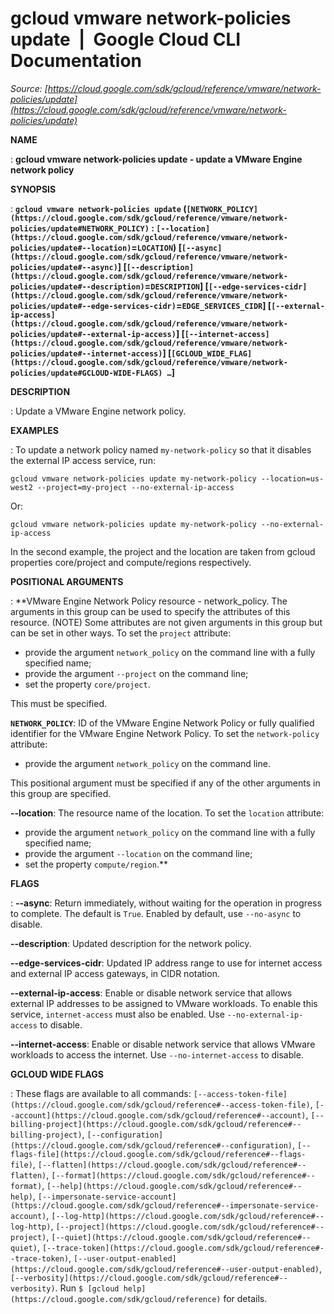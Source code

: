 # gcloud vmware network-policies update  |  Google Cloud CLI Documentation

*Source: [https://cloud.google.com/sdk/gcloud/reference/vmware/network-policies/update](https://cloud.google.com/sdk/gcloud/reference/vmware/network-policies/update)*

**NAME**

: **gcloud vmware network-policies update - update a VMware Engine network policy**

**SYNOPSIS**

: **`gcloud vmware network-policies update` (`[NETWORK_POLICY](https://cloud.google.com/sdk/gcloud/reference/vmware/network-policies/update#NETWORK_POLICY)` : `[--location](https://cloud.google.com/sdk/gcloud/reference/vmware/network-policies/update#--location)`=`LOCATION`) [`[--async](https://cloud.google.com/sdk/gcloud/reference/vmware/network-policies/update#--async)`] [`[--description](https://cloud.google.com/sdk/gcloud/reference/vmware/network-policies/update#--description)`=`DESCRIPTION`] [`[--edge-services-cidr](https://cloud.google.com/sdk/gcloud/reference/vmware/network-policies/update#--edge-services-cidr)`=`EDGE_SERVICES_CIDR`] [`[--external-ip-access](https://cloud.google.com/sdk/gcloud/reference/vmware/network-policies/update#--external-ip-access)`] [`[--internet-access](https://cloud.google.com/sdk/gcloud/reference/vmware/network-policies/update#--internet-access)`] [`[GCLOUD_WIDE_FLAG](https://cloud.google.com/sdk/gcloud/reference/vmware/network-policies/update#GCLOUD-WIDE-FLAGS) …`]**

**DESCRIPTION**

: Update a VMware Engine network policy.

**EXAMPLES**

: To update a network policy named `my-network-policy` so that it
disables the external IP access service, run:

```
gcloud vmware network-policies update my-network-policy --location=us-west2 --project=my-project --no-external-ip-access
```

Or:

```
gcloud vmware network-policies update my-network-policy --no-external-ip-access
```

In the second example, the project and the location are taken from gcloud
properties core/project and compute/regions respectively.

**POSITIONAL ARGUMENTS**

: **VMware Engine Network Policy resource - network_policy. The arguments in this
group can be used to specify the attributes of this resource. (NOTE) Some
attributes are not given arguments in this group but can be set in other ways.
To set the `project` attribute:

- provide the argument `network_policy` on the command line with a
fully specified name;
- provide the argument `--project` on the command line;
- set the property `core/project`.

This must be specified.

**`NETWORK_POLICY`**:
ID of the VMware Engine Network Policy or fully qualified identifier for the
VMware Engine Network Policy.
To set the `network-policy` attribute:

- provide the argument `network_policy` on the command line.

This positional argument must be specified if any of the other arguments in this
group are specified.

**--location**:
The resource name of the location.
To set the `location` attribute:

- provide the argument `network_policy` on the command line with a
fully specified name;
- provide the argument `--location` on the command line;
- set the property `compute/region`.**

**FLAGS**

: **--async**:
Return immediately, without waiting for the operation in progress to complete.
The default is `True`. Enabled by default, use
`--no-async` to disable.

**--description**:
Updated description for the network policy.

**--edge-services-cidr**:
Updated IP address range to use for internet access and external IP access
gateways, in CIDR notation.

**--external-ip-access**:
Enable or disable network service that allows external IP addresses to be
assigned to VMware workloads. To enable this service,
`internet-access` must also be enabled. Use
`--no-external-ip-access` to disable.

**--internet-access**:
Enable or disable network service that allows VMware workloads to access the
internet. Use `--no-internet-access` to disable.

**GCLOUD WIDE FLAGS**

: These flags are available to all commands: `[--access-token-file](https://cloud.google.com/sdk/gcloud/reference#--access-token-file)`,
`[--account](https://cloud.google.com/sdk/gcloud/reference#--account)`, `[--billing-project](https://cloud.google.com/sdk/gcloud/reference#--billing-project)`,
`[--configuration](https://cloud.google.com/sdk/gcloud/reference#--configuration)`,
`[--flags-file](https://cloud.google.com/sdk/gcloud/reference#--flags-file)`,
`[--flatten](https://cloud.google.com/sdk/gcloud/reference#--flatten)`, `[--format](https://cloud.google.com/sdk/gcloud/reference#--format)`, `[--help](https://cloud.google.com/sdk/gcloud/reference#--help)`, `[--impersonate-service-account](https://cloud.google.com/sdk/gcloud/reference#--impersonate-service-account)`,
`[--log-http](https://cloud.google.com/sdk/gcloud/reference#--log-http)`,
`[--project](https://cloud.google.com/sdk/gcloud/reference#--project)`, `[--quiet](https://cloud.google.com/sdk/gcloud/reference#--quiet)`, `[--trace-token](https://cloud.google.com/sdk/gcloud/reference#--trace-token)`, `[--user-output-enabled](https://cloud.google.com/sdk/gcloud/reference#--user-output-enabled)`,
`[--verbosity](https://cloud.google.com/sdk/gcloud/reference#--verbosity)`.
Run `$ [gcloud help](https://cloud.google.com/sdk/gcloud/reference)` for details.